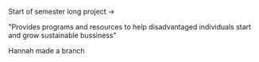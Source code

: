 Start of semester long project -> 

"Provides programs and resources to help disadvantaged individuals start and grow sustainable bussiness"

Hannah made a branch
